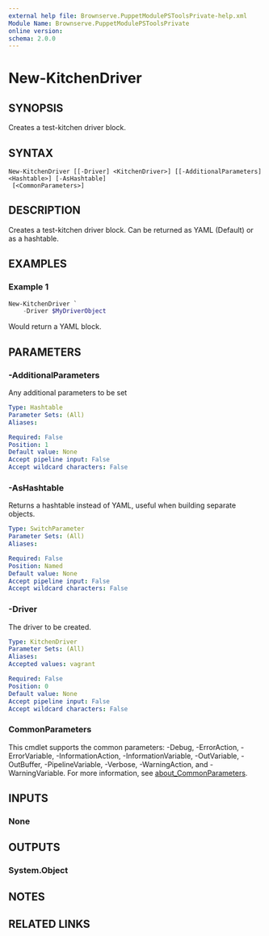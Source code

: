 ```yaml
---
external help file: Brownserve.PuppetModulePSToolsPrivate-help.xml
Module Name: Brownserve.PuppetModulePSToolsPrivate
online version:
schema: 2.0.0
---
```


# New-KitchenDriver

## SYNOPSIS
Creates a test-kitchen driver block.

## SYNTAX

```
New-KitchenDriver [[-Driver] <KitchenDriver>] [[-AdditionalParameters] <Hashtable>] [-AsHashtable]
 [<CommonParameters>]
```

## DESCRIPTION
Creates a test-kitchen driver block. Can be returned as YAML (Default) or as a hashtable.

## EXAMPLES

### Example 1
```powershell
New-KitchenDriver `
    -Driver $MyDriverObject
```

Would return a YAML block.

## PARAMETERS

### -AdditionalParameters
Any additional parameters to be set

```yaml
Type: Hashtable
Parameter Sets: (All)
Aliases:

Required: False
Position: 1
Default value: None
Accept pipeline input: False
Accept wildcard characters: False
```

### -AsHashtable
Returns a hashtable instead of YAML, useful when building separate objects.

```yaml
Type: SwitchParameter
Parameter Sets: (All)
Aliases:

Required: False
Position: Named
Default value: None
Accept pipeline input: False
Accept wildcard characters: False
```

### -Driver
The driver to be created.

```yaml
Type: KitchenDriver
Parameter Sets: (All)
Aliases:
Accepted values: vagrant

Required: False
Position: 0
Default value: None
Accept pipeline input: False
Accept wildcard characters: False
```

### CommonParameters
This cmdlet supports the common parameters: -Debug, -ErrorAction, -ErrorVariable, -InformationAction, -InformationVariable, -OutVariable, -OutBuffer, -PipelineVariable, -Verbose, -WarningAction, and -WarningVariable. For more information, see [about_CommonParameters](http://go.microsoft.com/fwlink/?LinkID=113216).

## INPUTS

### None
## OUTPUTS

### System.Object
## NOTES

## RELATED LINKS

